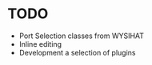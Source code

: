 TODO
====

* Port Selection classes from WYSIHAT
* Inline editing
* Development a selection of plugins